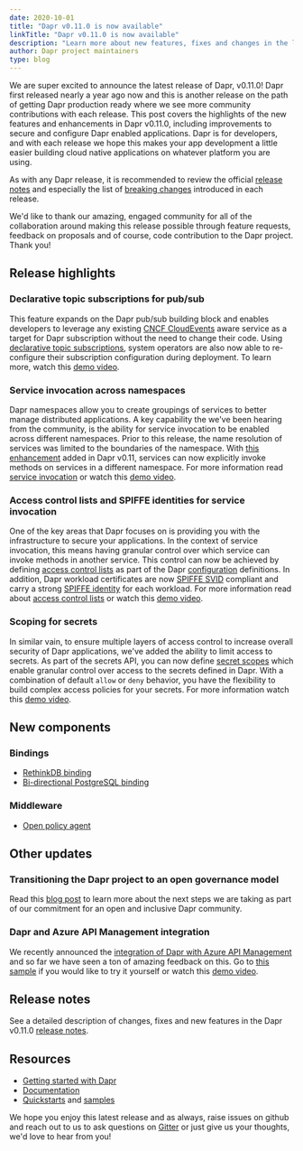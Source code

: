 ```yaml
---
date: 2020-10-01
title: "Dapr v0.11.0 is now available"
linkTitle: "Dapr v0.11.0 is now available"
description: "Learn more about new features, fixes and changes in the latest Dapr release"
author: Dapr project maintainers
type: blog
---
```


We are super excited to announce the latest release of Dapr, v0.11.0! Dapr first released nearly a year ago now and this is another release on the path of getting Dapr production ready where we see more community contributions with each release. This post covers the highlights of the new features and enhancements in Dapr v0.11.0, including improvements to secure and configure Dapr enabled applications. Dapr is for developers, and with each release we hope this makes your app development a little easier building cloud native applications on whatever platform you are using. 

As with any Dapr release, it is recommended to review the official [release notes](https://github.com/dapr/dapr/releases/tag/v0.11.0) and especially the list of [breaking changes](https://github.com/dapr/dapr/releases/tag/v0.11.0#breaking-changes) introduced in each release.

We'd like to thank our amazing, engaged community for all of the collaboration around making this release possible through feature requests, feedback on proposals and of course, code contribution to the Dapr project. Thank you!

## Release highlights

### Declarative topic subscriptions for pub/sub

This feature expands on the Dapr pub/sub building block and enables developers to leverage any existing [CNCF CloudEvents](https://cloudevents.io/) aware service as a target for Dapr subscription without the need to change their code. Using [declarative topic subscriptions](https://github.com/dapr/docs/blob/master/howto/consume-topic/README.md#declarative-subscriptions), system operators are also now able to re-configure their subscription configuration during deployment. To learn more, watch this [demo video](https://www.youtube.com/watch?v=LYYV_jouEuA&t=105).

### Service invocation across namespaces

Dapr namespaces allow you to create groupings of services to better manage distributed applications. A key capability the we've been hearing from the community, is the ability for service invocation to be enabled across different namespaces. Prior to this release, the name resolution of services was limited to the boundaries of the namespace. With [this enhancement](https://github.com/dapr/docs/tree/master/concepts/service-invocation#namespaces-scoping) added in Dapr v0.11, services can now explicitly invoke methods on services in a different namespace. For more information read [service invocation](https://github.com/dapr/docs/tree/master/concepts/service-invocation) or watch this [demo video](https://www.youtube.com/watch?v=LYYV_jouEuA&feature=youtu.be&t=495).

### Access control lists and SPIFFE identities for service invocation

One of the key areas that Dapr focuses on is providing you with the infrastructure to secure your applications. In the context of service invocation, this means having granular control over which service can invoke methods in another service. This control can now be achieved by defining [access control lists](https://github.com/dapr/docs/tree/master/concepts/service-invocation#service-access-security) as part of the Dapr [configuration](https://github.com/dapr/docs/blob/master/concepts/configuration/README.md) definitions. In addition, Dapr workload certificates are now [SPIFFE SVID](https://spiffe.io/docs/latest/spiffe/concepts/#spiffe-verifiable-identity-document-svid) compliant and carry a strong [SPIFFE identity](https://spiffe.io/docs/latest/spiffe/concepts/#spiffe-id) for each workload. For more information read about [access control lists](https://github.com/dapr/docs/tree/master/howto/allowlists-serviceinvocation/README.md) or watch this [demo video](https://www.youtube.com/watch?v=j99RN_nxExA&t=1110).

### Scoping for secrets

In similar vain, to ensure multiple layers of access control to increase overall security of Dapr applications, we've added the ability to limit access to secrets. As part of the secrets API, you can now define [secret scopes](https://github.com/dapr/docs/blob/master/howto/secrets-scopes/README.md) which enable granular control over access to the secrets defined in Dapr. With a combination of default `allow` or `deny` behavior, you have the flexibility to build complex access policies for your secrets. For more information watch this [demo video](https://www.youtube.com/watch?v=j99RN_nxExA&t=2271).

## New components

### Bindings

- [RethinkDB binding](https://github.com/dapr/components-contrib/tree/master/state)
- [Bi-directional PostgreSQL binding](https://github.com/dapr/components-contrib/tree/master/state)

### Middleware

- [Open policy agent](https://github.com/dapr/docs/blob/master/howto/policies-with-opa/README.md)

## Other updates

### Transitioning the Dapr project to an open governance model
Read this [blog post](https://blog.dapr.io/posts/2020/09/30/transitioning-the-dapr-project-to-open-governance/) to learn more about the next steps we are taking as part of our commitment for an open and inclusive Dapr community.

### Dapr and Azure API Management integration
We recently announced the [integration of Dapr with Azure API Management](https://cloudblogs.microsoft.com/opensource/2020/09/22/announcing-dapr-integration-azure-api-management-service-apim/) and so far we have seen a ton of amazing feedback on this. Go to [this sample](https://github.com/dapr/samples/tree/master/dapr-apim-integration) if you would like to try it yourself or watch this [demo video](https://www.youtube.com/watch?v=j99RN_nxExA&t=146).

## Release notes
See a detailed description of changes, fixes and new features in the Dapr v0.11.0 [release notes](https://github.com/dapr/dapr/releases/tag/v0.11.0).

## Resources

- [Getting started with Dapr](https://github.com/dapr/docs/blob/master/getting-started/README.md)
- [Documentation](https://github.com/dapr/docs)
- [Quickstarts](https://github.com/dapr/quickstarts) and [samples](https://github.com/dapr/samples)

 We hope you enjoy this latest release and as always, raise issues on github and reach out to us to ask questions on [Gitter](https://gitter.im/Dapr/) or just give us your thoughts, we'd love to hear from you!
